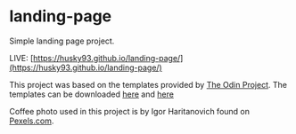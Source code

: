 # landing-page

Simple landing page project.


LIVE: [https://husky93.github.io/landing-page/](https://husky93.github.io/landing-page/)


This project was based on the templates provided by [The Odin Project](https://theodinproject.com).
The templates can be downloaded [here](https://cdn.statically.io/gh/TheOdinProject/curriculum/main/foundations/html_css/project/odin-project.png) and [here](https://cdn.statically.io/gh/TheOdinProject/curriculum/main/foundations/html_css/project/colors_and_stuff.png)


Coffee photo used in this project is by Igor Haritanovich found on [Pexels.com](https://www.pexels.com/photo/coffee-beans-1695052/).

